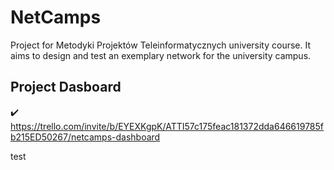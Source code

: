 # NetCamps
Project for Metodyki Projektów Teleinformatycznych university course. 
It aims to design and test an exemplary network for the university campus.  

## Project Dasboard
:heavy_check_mark: https://trello.com/invite/b/EYEXKgpK/ATTI57c175feac181372dda646619785fb215ED50267/netcamps-dashboard

test
